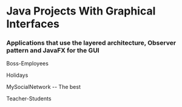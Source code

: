 # Java Projects With Graphical Interfaces

### Applications that use the layered architecture, Observer pattern and JavaFX for the GUI

  Boss-Employees
  
  Holidays
  
  MySocialNetwork -- The best
  
  Teacher-Students
